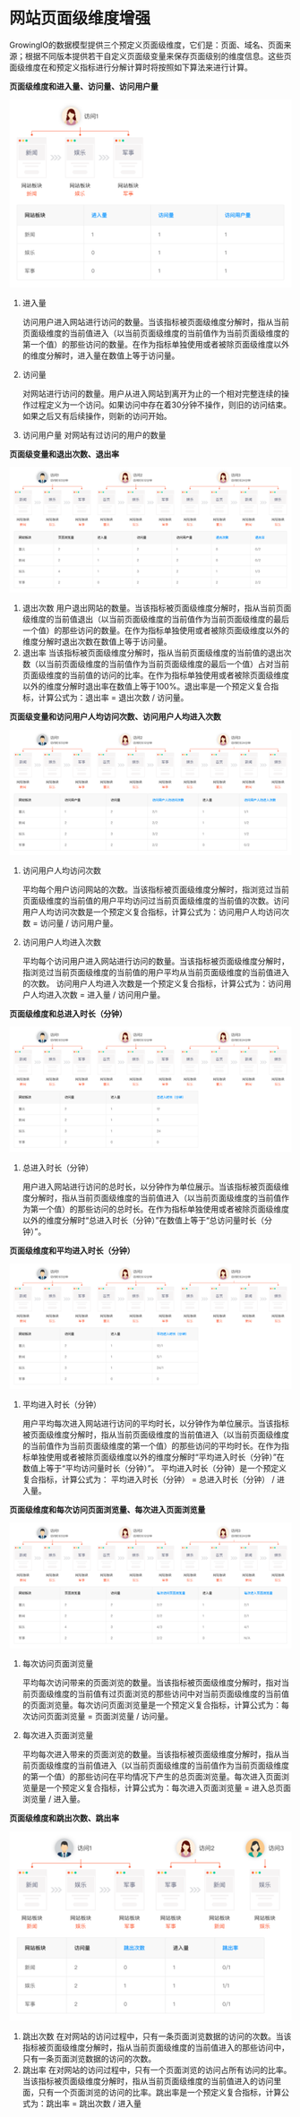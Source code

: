 # 网站页面级维度增强

GrowingIO的数据模型提供三个预定义页面级维度，它们是：页面、域名、页面来源；根据不同版本提供若干自定义页面级变量来保存页面级别的维度信息。这些页面级维度在和预定义指标进行分解计算时将按照如下算法来进行计算。

**页面级维度和进入量、访问量、访问用户量**

![](../../../.gitbook/assets/quiz1_new.png)

1. 进入量

   访问用户进入网站进行访问的数量。当该指标被页面级维度分解时，指从当前页面级维度的当前值进入（以当前页面级维度的当前值作为当前页面级维度的第一个值）的那些访问的数量。在作为指标单独使用或者被除页面级维度以外的维度分解时，进入量在数值上等于访问量。 

2. 访问量

   对网站进行访问的数量。用户从进入网站到离开为止的一个相对完整连续的操作过程定义为一个访问。如果访问中存在着30分钟不操作，则旧的访问结束。如果之后又有后续操作，则新的访问开始。 

3. 访问用户量 对网站有过访问的用户的数量

**页面级变量和退出次数、退出率**

![](../../../.gitbook/assets/quiz2_new.png)

1. 退出次数 用户退出网站的数量。当该指标被页面级维度分解时，指从当前页面级维度的当前值退出（以当前页面级维度的当前值作为当前页面级维度的最后一个值）的那些访问的数量。在作为指标单独使用或者被除页面级维度以外的维度分解时退出次数在数值上等于访问量。
2. 退出率 当该指标被页面级维度分解时，指从当前页面级维度的当前值的退出次数（以当前页面级维度的当前值作为当前页面级维度的最后一个值）占对当前页面级维度的当前值的访问的比率。在作为指标单独使用或者被除页面级维度以外的维度分解时退出率在数值上等于100%。退出率是一个预定义复合指标，计算公式为：退出率 = 退出次数 / 访问量。

**页面级变量和访问用户人均访问次数、访问用户人均进入次数**

![](../../../.gitbook/assets/quiz3_new.png)

1. 访问用户人均访问次数

   平均每个用户访问网站的次数。当该指标被页面级维度分解时，指浏览过当前页面级维度的当前值的用户平均访问过当前页面级维度的当前值的次数。访问用户人均访问次数是一个预定义复合指标，计算公式为：访问用户人均访问次数 = 访问量 / 访问用户量。 

2. 访问用户人均进入次数

   平均每个访问用户进入网站进行访问的数量。当该指标被页面级维度分解时，指浏览过当前页面级维度的当前值的用户平均从当前页面级维度的当前值进入的次数。 访问用户人均进入次数是一个预定义复合指标，计算公式为：访问用户人均进入次数 = 进入量 / 访问用户量。

**页面级维度和总进入时长（分钟）**

![](../../../.gitbook/assets/quiz4_new.png)

1. 总进入时长（分钟）

   用户进入网站进行访问的总时长，以分钟作为单位展示。当该指标被页面级维度分解时，指从当前页面级维度的当前值进入（以当前页面级维度的当前值作为第一个值）的那些访问的总时长。在作为指标单独使用或者被除页面级维度以外的维度分解时“总进入时长（分钟）”在数值上等于“总访问量时长（分钟）”。

**页面级维度和平均进入时长（分钟）**

![](../../../.gitbook/assets/quiz5_new.png)

1. 平均进入时长（分钟）

   用户平均每次进入网站进行访问的平均时长，以分钟作为单位展示。当该指标被页面级维度分解时，指从当前页面级维度的当前值进入（以当前页面级维度的当前值作为当前页面级维度的第一个值）的那些访问的平均时长。在作为指标单独使用或者被除页面级维度以外的维度分解时“平均进入时长（分钟）”在数值上等于“平均访问量时长（分钟）”。  平均进入时长（分钟）是一个预定义复合指标，计算公式为： 平均进入时长（分钟） =  总进入时长（分钟） / 进入量。

**页面级维度和每次访问页面浏览量、每次进入页面浏览量**

![](../../../.gitbook/assets/quiz6_new.png)

1. 每次访问页面浏览量

   平均每次访问带来的页面浏览的数量。当该指标被页面级维度分解时，指对当前页面级维度的当前值有过页面浏览的那些访问中对当前页面级维度的当前值的页面浏览量。每次访问页面浏览量是一个预定义复合指标，计算公式为：每次访问页面浏览量 = 页面浏览量 / 访问量。 

2. 每次进入页面浏览量 

   平均每次进入带来的页面浏览的数量。当该指标被页面级维度分解时，指从当前页面级维度的当前值进入（以当前页面级维度的当前值作为当前页面级维度的第一个值）的那些访问在平均情况下产生的总页面浏览量。每次进入页面浏览量是一个预定义复合指标，计算公式为：每次进入页面浏览量 =  进入总页面浏览量 / 进入量。

**页面级维度和跳出次数、跳出率**

![](../../../.gitbook/assets/quiz7_new.png)

1. 跳出次数 在对网站的访问过程中，只有一条页面浏览数据的访问的次数。当该指标被页面级维度分解时，指从当前页面级维度的当前值进入的那些访问中，只有一条页面浏览数据的访问的次数。
2. 跳出率 在对网站的访问过程中，只有一个页面浏览的访问占所有访问的比率。当该指标被页面级维度分解时，指从当前页面级维度的当前值进入的访问里面，只有一个页面浏览的访问的比率。跳出率是一个预定义复合指标，计算公式为：跳出率 = 跳出次数 / 进入量

